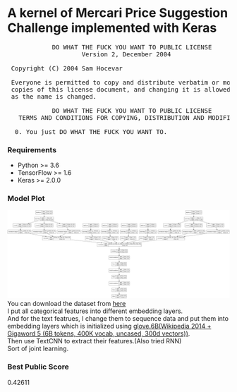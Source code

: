 # A kernel of Mercari Price Suggestion Challenge implemented with Keras
<pre>
            DO WHAT THE FUCK YOU WANT TO PUBLIC LICENSE
                    Version 2, December 2004

 Copyright (C) 2004 Sam Hocevar <sam@hocevar.net>

 Everyone is permitted to copy and distribute verbatim or modified
 copies of this license document, and changing it is allowed as long
 as the name is changed.

            DO WHAT THE FUCK YOU WANT TO PUBLIC LICENSE
   TERMS AND CONDITIONS FOR COPYING, DISTRIBUTION AND MODIFICATION

  0. You just DO WHAT THE FUCK YOU WANT TO.
</pre>

### Requirements
* Python >= 3.6
* TensorFlow >= 1.6
* Keras >= 2.0.0

### Model Plot
![Model Plot](https://github.com/kaitolucifer/mercari-price-suggestion-challenge-keras/blob/master/model.png)
You can download the dataset from [here](https://www.kaggle.com/c/mercari-price-suggestion-challenge)</br>
I put all categorical features into different embedding layers.</br>
And for the text featrues, I change them to sequence data and put them into embedding layers which is initialized using [glove.6B(Wikipedia 2014 + Gigaword 5 (6B tokens, 400K vocab, uncased, 300d vectors))](http://nlp.stanford.edu/data/wordvecs/glove.6B.zip).</br>
Then use TextCNN to extract their features.(Also tried RNN)</br>
Sort of joint learning.</br>

### Best Public Score
0.42611
